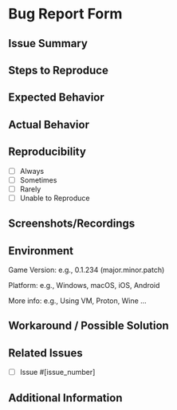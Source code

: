 # Bug Report Form

## Issue Summary

<!--
Briefly describe the issue you encountered.
-->

## Steps to Reproduce

<!--
Provide clear steps to reproduce the issue.
-->

## Expected Behavior

<!--
Describe what you expected to happen when following the steps above.
-->

## Actual Behavior

<!--
Describe what actually happened when following the steps above.
-->

## Reproducibility

<!--
Indicate how frequently the issue occurs.
-->

- [ ] Always
- [ ] Sometimes
- [ ] Rarely
- [ ] Unable to Reproduce

## Screenshots/Recordings

<!--
If applicable, provide any screenshots or recordings that illustrate the issue.
-->

## Environment

Game Version: e.g., 0.1.234 (major.minor.patch)

Platform: e.g., Windows, macOS, iOS, Android

More info: e.g., Using VM, Proton, Wine ...

## Workaround / Possible Solution

<!--
If you've found a temporary solution or workaround, please describe it here.
If you have any ideas on how to fix the bug, share them here.
-->

## Related Issues

<!--
List any related issues or pull requests here (if applicable).
-->

- [ ] Issue #[issue_number]

## Additional Information

<!--
Add any other information about the problem here.
-->